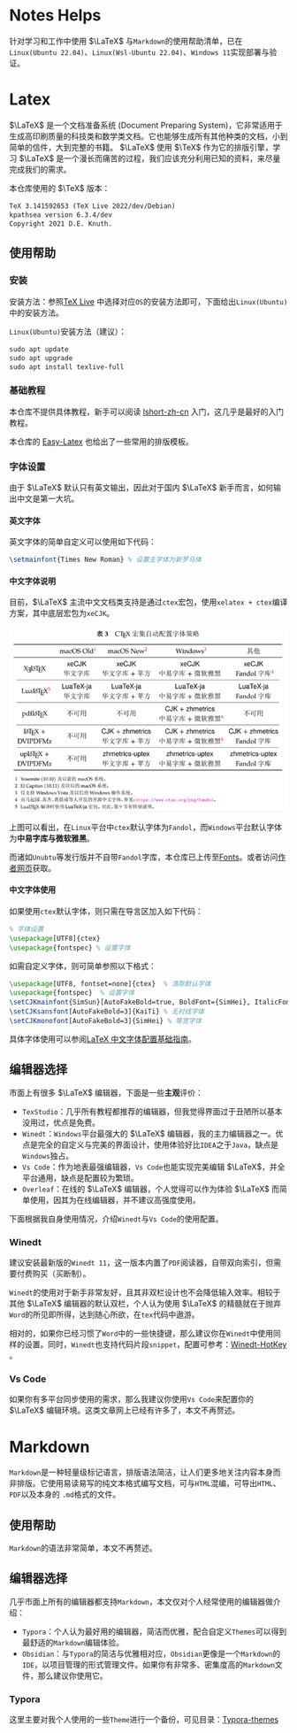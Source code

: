 # Notes Helps

针对学习和工作中使用 $\LaTeX$ 与`Markdown`的使用帮助清单，已在`Linux(Ubuntu 22.04)`、`Linux(Wsl-Ubuntu 22.04)`、`Windows 11`实现部署与验证。

# Latex

$\LaTeX$ 是一个文档准备系统 (Document Preparing System)，它非常适用于生成高印刷质量的科技类和数学类文档。它也能够生成所有其他种类的文档，小到简单的信件，大到完整的书籍。 $\LaTeX$ 使用 $\TeX$ 作为它的排版引擎，学习 $\LaTeX$ 是一个漫长而痛苦的过程，我们应该充分利用已知的资料，来尽量完成我们的需求。

本仓库使用的 $\TeX$ 版本：

```shell
TeX 3.141592653 (TeX Live 2022/dev/Debian)
kpathsea version 6.3.4/dev
Copyright 2021 D.E. Knuth.
```

## 使用帮助

### 安装

安装方法：参照[TeX Live](https://tug.org/texlive/) 中选择对应`OS`的安装方法即可，下面给出`Linux(Ubuntu)`中的安装方法。

`Linux(Ubuntu)`安装方法（建议）：

```shell
sudo apt update
sudo apt upgrade
sudo apt install texlive-full
```

### 基础教程

本仓库不提供具体教程，新手可以阅读 [Ishort-zh-cn](https://mirror-hk.koddos.net/CTAN/info/lshort/chinese/lshort-zh-cn.pdf) 入门，这几乎是最好的入门教程。

本仓库的 [Easy-Latex](https://github.com/3000ye/Notes-tools/blob/main/Easy-Latex.md) 也给出了一些常用的排版模板。

### 字体设置

由于 $\LaTeX$ 默认只有英文输出，因此对于国内 $\LaTeX$ 新手而言，如何输出中文是第一大坑。

#### 英文字体

英文字体的简单自定义可以使用如下代码：

```tex
\setmainfont{Times New Roman} % 设置主字体为新罗马体
```

#### 中文字体说明

目前，$\LaTeX$ 主流中文文档类支持是通过`ctex`宏包，使用`xelatex + ctex`编译方案，其中底层宏包为`xeCJK`。

![img](./assets/v2-e4cf970e43c99612d27491fe9fe7b2d2_720w.png)

上图可以看出，在`Linux`平台中`ctex`默认字体为`Fandol`，而`Windows`平台默认字体为**中易字库与微软雅黑**。

而诸如`Unubtu`等发行版并不自带`Fandol`字库，本仓库已上传至[Fonts](https://github.com/3000ye/Notes-tools/tree/main/Fonts)。或者访问[作者网页](https://www.ctan.org/pkg/fandol)获取。

#### 中文字体使用

如果使用`ctex`默认字体，则只需在导言区加入如下代码：

```tex
% 字体设置
\usepackage[UTF8]{ctex}
\usepackage{fontspec} % 设置字体
```

如需自定义字体，则可简单参照以下格式：

```tex
\usepackage[UTF8, fontset=none]{ctex}  % 清除默认字体
\usepackage{fontspec}  % 设置字体
\setCJKmainfont{SimSun}[AutoFakeBold=true, BoldFont={SimHei}, ItalicFont={KaiTi}]  % 正文字体
\setCJKsansfont[AutoFakeBold=3]{KaiTi} % 无衬线字体
\setCJKmonofont[AutoFakeBold=3]{SimHei} % 等宽字体
```

具体字体使用可以参阅[LaTeX 中文字体配置基础指南](https://zhuanlan.zhihu.com/p/538459335)。

## 编辑器选择

市面上有很多 $\LaTeX$ 编辑器，下面是一些**主观**评价：

- `TexStudio`：几乎所有教程都推荐的编辑器，但我觉得界面过于丑陋所以基本没用过，优点是免费。
- `Winedt`：`Windows`平台最强大的 $\LaTeX$ 编辑器，我的主力编辑器之一。优点是完全的自定义与完美的界面设计，使用体验好比`IDEA`之于`Java`，缺点是`Windows`独占。
- `Vs Code`：作为地表最强编辑器，`Vs Code`也能实现完美编辑 $\LaTeX$，并全平台通用，缺点是配置较为繁琐。
- `Overleaf`：在线的 $\LaTeX$ 编辑器，个人觉得可以作为体验 $\LaTeX$ 而简单使用，因其为在线编辑器，并不建议高强度使用。

下面根据我自身使用情况，介绍`Winedt`与`Vs Code`的使用配置。

### Winedt

建议安装最新版的`Winedt 11`，这一版本内置了`PDF`阅读器，自带双向索引，但需要付费购买（买断制）。

`Winedt`的使用对于新手非常友好，且其非双栏设计也不会降低输入效率。相较于其他 $\LaTeX$ 编辑器的默认双栏，个人认为使用 $\LaTeX$ 的精髓就在于抛弃`Word`的所见即所得，达到随心所欲，在`tex`代码中遨游。

相对的，如果你已经习惯了`Word`中的一些快捷键，那么建议你在`Winedt`中使用同样的设置。同时，`Winedt`也支持代码片段`snippet`，配置可参考：[Winedt-HotKey](https://github.com/3000ye/Notes-tools/blob/main/Winedt-HotKey.md) 。

### Vs Code

如果你有多平台同步使用的需求，那么我建议你使用`Vs Code`来配置你的 $\LaTeX$ 编辑环境。这类文章网上已经有许多了，本文不再赘述。

# Markdown

`Markdown`是一种轻量级标记语言，排版语法简洁，让人们更多地关注内容本身而非排版。它使用易读易写的纯文本格式编写文档，可与`HTML`混编，可导出`HTML`、`PDF`以及本身的 `.md`格式的文件。

## 使用帮助

`Markdown`的语法非常简单，本文不再赘述。

## 编辑器选择

几乎市面上所有的编辑器都支持`Markdown`，本文仅对个人经常使用的编辑器做介绍：

- `Typora`：个人认为最好用的编辑器，简洁而优雅，配合自定义`Themes`可以得到最舒适的`Markdown`编辑体验。
- `Obsidian`：与`Typora`的简洁与优雅相对应，`Obsidian`更像是一个`Markdown`的`IDE`，以项目管理的形式管理文件。如果你有非常多、密集度高的`Markdown`文件，那么建议你使用它。

### Typora

这里主要对我个人使用的一些`Theme`进行一个备份，可见目录：[Typora-themes](https://github.com/3000ye/Notes-tools/tree/main/Typora-themes)

